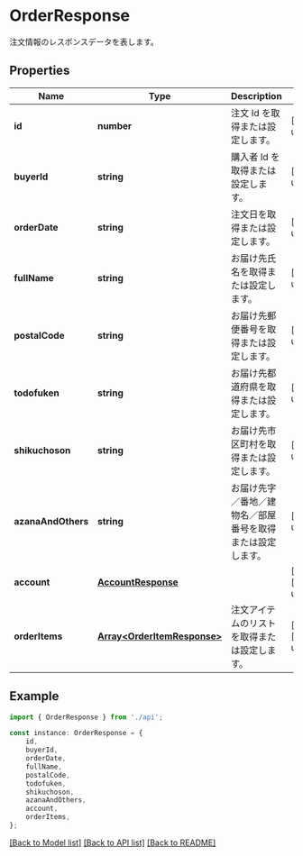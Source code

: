 # OrderResponse

注文情報のレスポンスデータを表します。             

## Properties

Name | Type | Description | Notes
------------ | ------------- | ------------- | -------------
**id** | **number** | 注文 Id を取得または設定します。              | [default to undefined]
**buyerId** | **string** | 購入者 Id を取得または設定します。              | [default to undefined]
**orderDate** | **string** | 注文日を取得または設定します。              | [default to undefined]
**fullName** | **string** | お届け先氏名を取得または設定します。              | [default to undefined]
**postalCode** | **string** | お届け先郵便番号を取得または設定します。              | [default to undefined]
**todofuken** | **string** | お届け先都道府県を取得または設定します。              | [default to undefined]
**shikuchoson** | **string** | お届け先市区町村を取得または設定します。              | [default to undefined]
**azanaAndOthers** | **string** | お届け先字／番地／建物名／部屋番号を取得または設定します。              | [default to undefined]
**account** | [**AccountResponse**](AccountResponse.md) |  | [optional] [default to undefined]
**orderItems** | [**Array&lt;OrderItemResponse&gt;**](OrderItemResponse.md) | 注文アイテムのリストを取得または設定します。              | [optional] [default to undefined]

## Example

```typescript
import { OrderResponse } from './api';

const instance: OrderResponse = {
    id,
    buyerId,
    orderDate,
    fullName,
    postalCode,
    todofuken,
    shikuchoson,
    azanaAndOthers,
    account,
    orderItems,
};
```

[[Back to Model list]](../README.md#documentation-for-models) [[Back to API list]](../README.md#documentation-for-api-endpoints) [[Back to README]](../README.md)
